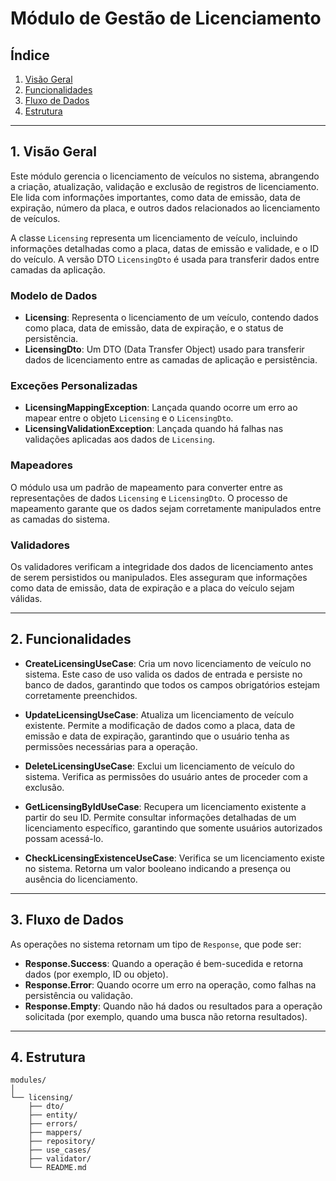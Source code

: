 # **Módulo de Gestão de Licenciamento**

## Índice

1. [Visão Geral](#1-visão-geral)
2. [Funcionalidades](#2-funcionalidades)
3. [Fluxo de Dados](#3-fluxo-de-dados)
4. [Estrutura](#4-estrutura)

---

## 1. **Visão Geral**

Este módulo gerencia o licenciamento de veículos no sistema, abrangendo a criação, atualização,
validação e exclusão de registros de licenciamento. Ele lida com informações importantes, como data
de emissão, data de expiração, número da placa, e outros dados relacionados ao licenciamento de
veículos.

A classe `Licensing` representa um licenciamento de veículo, incluindo informações detalhadas como a
placa, datas de emissão e validade, e o ID do veículo. A versão DTO `LicensingDto` é usada para
transferir dados entre camadas da aplicação.

### Modelo de Dados

- **Licensing**: Representa o licenciamento de um veículo, contendo dados como placa, data de
  emissão, data de expiração, e o status de persistência.
- **LicensingDto**: Um DTO (Data Transfer Object) usado para transferir dados de licenciamento entre
  as camadas de aplicação e persistência.

### Exceções Personalizadas

- **LicensingMappingException**: Lançada quando ocorre um erro ao mapear entre o objeto `Licensing`
  e o `LicensingDto`.
- **LicensingValidationException**: Lançada quando há falhas nas validações aplicadas aos dados de
  `Licensing`.

### Mapeadores

O módulo usa um padrão de mapeamento para converter entre as representações de dados `Licensing` e
`LicensingDto`. O processo de mapeamento garante que os dados sejam corretamente manipulados entre
as camadas do sistema.

### Validadores

Os validadores verificam a integridade dos dados de licenciamento antes de serem persistidos ou
manipulados. Eles asseguram que informações como data de emissão, data de expiração e a placa do
veículo sejam válidas.

---

## 2. **Funcionalidades**

- **CreateLicensingUseCase**: Cria um novo licenciamento de veículo no sistema. Este caso de uso
  valida os dados de entrada e persiste no banco de dados, garantindo que todos os campos
  obrigatórios estejam corretamente preenchidos.

- **UpdateLicensingUseCase**: Atualiza um licenciamento de veículo existente. Permite a modificação
  de dados como a placa, data de emissão e data de expiração, garantindo que o usuário tenha as
  permissões necessárias para a operação.

- **DeleteLicensingUseCase**: Exclui um licenciamento de veículo do sistema. Verifica as permissões
  do usuário antes de proceder com a exclusão.

- **GetLicensingByIdUseCase**: Recupera um licenciamento existente a partir do seu ID. Permite
  consultar informações detalhadas de um licenciamento específico, garantindo que somente usuários
  autorizados possam acessá-lo.

- **CheckLicensingExistenceUseCase**: Verifica se um licenciamento existe no sistema. Retorna um
  valor booleano indicando a presença ou ausência do licenciamento.

---

## 3. **Fluxo de Dados**

As operações no sistema retornam um tipo de `Response`, que pode ser:

- **Response.Success<T>**: Quando a operação é bem-sucedida e retorna dados (por exemplo, ID ou
  objeto).
- **Response.Error**: Quando ocorre um erro na operação, como falhas na persistência ou validação.
- **Response.Empty**: Quando não há dados ou resultados para a operação solicitada (por exemplo,
  quando uma busca não retorna resultados).

---

## 4. **Estrutura**

```text
modules/
│
└── licensing/
    ├── dto/
    ├── entity/
    ├── errors/
    ├── mappers/
    ├── repository/
    ├── use_cases/
    ├── validator/
    └── README.md